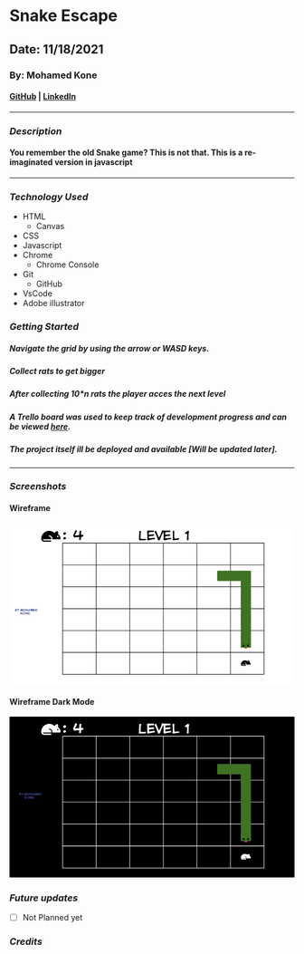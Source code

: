 # Snake Escape

## Date: 11/18/2021

### By: Mohamed Kone

#### [GitHub](https://github.com/Mohamedkone) | [LinkedIn](https://www.linkedin.com/in/mohamed-kone-45362480/)

---

### **_Description_**

#### You remember the old Snake game? This is not that. This is a re-imaginated version in javascript

---

### **_Technology Used_**

- HTML
  - Canvas
- CSS
- Javascript
- Chrome
  - Chrome Console
- Git
  - GitHub
- VsCode
- Adobe illustrator


### **_Getting Started_**

##### Navigate the grid by using the arrow or WASD keys.

##### Collect rats to get bigger

##### After collecting 10\*n rats the player acces the next level

##### A Trello board was used to keep track of development progress and can be viewed [here](https://trello.com/b/yrrXbFhr/gameproject).

##### The project itself ill be deployed and available [Will be updated later].

---

### **_Screenshots_**

#### Wireframe

![SnakeLight](./snake.png)

#### Wireframe Dark Mode

![SnakeDark](./snake_dark.png)

### **_Future updates_**

- [ ] Not Planned yet

### **_Credits_**
